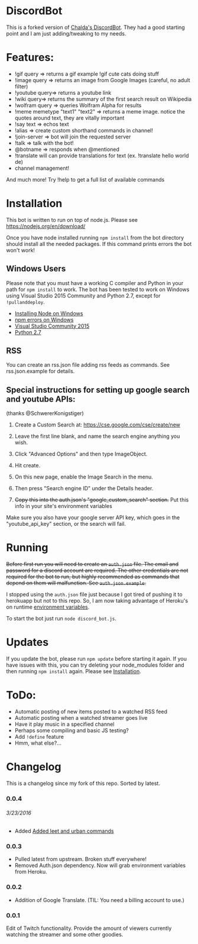 # DiscordBot
This is a forked version of [Chalda's DiscordBot](https://github.com/chalda/DiscordBot). They had a good starting point and I am just adding/tweaking to my needs.

# Features:
- !gif query => returns a gif example !gif cute cats doing stuff
- !image query => returns an image from Google Images (careful, no adult filter)
- !youtube query=> returns a youtube link
- !wiki query=> returns the summary of the first search result on Wikipedia
- !wolfram query => queries Wolfram Alpha for results
- !meme memetype "text1" "text2" => returns a meme image. notice the quotes around text, they are vitally important
- !say text => echos text
- !alias => create custom shorthand commands in channel!
- !join-server => bot will join the requested server
- !talk => talk with the bot!
- @botname => responds when @mentioned
- !translate will can provide translations for text (ex. !translate hello world de)
- channel management!

And much more! Try !help to get a full list of available commands

# Installation

This bot is written to run on top of node.js. Please see https://nodejs.org/en/download/

Once you have node installed running `npm install` from the bot directory should install all the needed packages. If this command prints errors the bot won't work!

## Windows Users
Please note that you must have a working C compiler and Python in your path for
`npm install` to work. The bot has been tested to work on Windows using Visual Studio 2015 Community and Python 2.7, except for `!pullanddeploy`.
* [Installing Node on Windows](http://blog.teamtreehouse.com/install-node-js-npm-windows)
* [npm errors on Windows](http://stackoverflow.com/questions/21365714/nodejs-error-installing-with-npm)
* [Visual Studio Community 2015](https://www.visualstudio.com/en-us/products/visual-studio-community-vs.aspx)
* [Python 2.7](https://www.python.org/downloads/)


## RSS
You can create an rss.json file adding rss feeds as commands. See rss.json.example for details.

## Special instructions for setting up google search and youtube APIs:

(thanks @SchwererKonigstiger)

1) Create a Custom Search at: https://cse.google.com/cse/create/new

2) Leave the first line blank, and name the search engine anything you wish.

3) Click "Advanced Options" and then type ImageObject.

4) Hit create.

5) On this new page, enable the Image Search in the menu.

6) Then press "Search engine ID" under the Details header.

7) ~~Copy this into the auth.json's "google_custom_search" section.~~ Put this info in your site's environment variables

Make sure you also have your google server API key, which goes in the "youtube_api_key" section, or the search will fail.

# Running
~~Before first run you will need to create an `auth.json` file. The email and password for a discord account are required. The other credentials are not required for the bot to run, but highly recommended as commands that depend on them will malfunction. See `auth.json.example`.~~

I stopped using the `auth.json` file just because I got tired of pushing it to herokuapp but not to this repo. So, I am now taking advantage of Heroku's on runtime [environment variables](https://devcenter.heroku.com/articles/config-vars).

To start the bot just run
`node discord_bot.js`.

# Updates
If you update the bot, please run `npm update` before starting it again. If you have
issues with this, you can try deleting your node_modules folder and then running
`npm install` again. Please see [Installation](#Installation).

# ToDo:
* Automatic posting of new items posted to a watched RSS feed
* Automatic posting when a watched streamer goes live
* Have it play music in a specified channel
* Perhaps some compiling and basic JS testing?
* Add `!define` feature
* Hmm, what else?...

# Changelog
This is a changelog since my fork of this repo. Sorted by latest.

### 0.0.4
###### 3/23/2016
* Added [Added leet and urban commands](https://github.com/Ulydev/DiscordBot/commit/635b8e57aac343de09e572fae1fbb39b5f9f105f)

### 0.0.3
* Pulled latest from upstream. Broken stuff everywhere!
* Removed Auth.json dependency. Now will grab environment variables from Heroku.

### 0.0.2
* Addition of Google Translate. (TIL: You need a billing account to use.)

### 0.0.1
Edit of Twitch functionality. Provide the amount of viewers currently watching the streamer and some other goodies.
